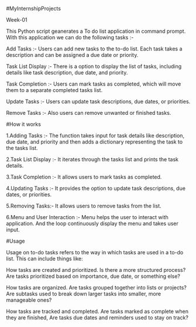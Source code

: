 #MyInternshipProjects

Week-01

This Python script geanerates a To do list application in command prompt. With this application we can do the following tasks :-

Add Tasks :- Users can add new tasks to the to-do list. Each task takes a description and can be assigned a due date or priority.

Task List Display :- There is a option to display the list of tasks, including details like task description, due date, and priority.

Task Completion :- Users can mark tasks as completed, which will move them to a separate completed tasks list.

Update Tasks :- Users can update task descriptions, due dates, or priorities.

Remove Tasks :- Also users can remove unwanted or finished tasks.

#How it works

1.Adding Tasks :- The function takes input for task details like description, due date, and priority and then adds a dictionary representing the task to the tasks list.

2.Task List Display :- It iterates through the tasks list and prints the task details.

3.Task Completion :- It allows users to mark tasks as completed.

4.Updating Tasks :- It provides the option to update task descriptions, due dates, or priorities.

5.Removing Tasks:- It allows users to remove tasks from the list.

6.Menu and User Interaction :- Menu helps the user to interact with application. And the loop continuously display the menu and takes user input.

#Usage

Usage on to-do tasks refers to the way in which tasks are used in a to-do list. This can include things like:

How tasks are created and prioritized. Is there a more structured process? Are tasks prioritized based on importance, due date, or something else?

How tasks are organized. Are tasks grouped together into lists or projects? Are subtasks used to break down larger tasks into smaller, more manageable ones?

How tasks are tracked and completed. Are tasks marked as complete when they are finished,  Are tasks due dates and reminders used to stay on track?
